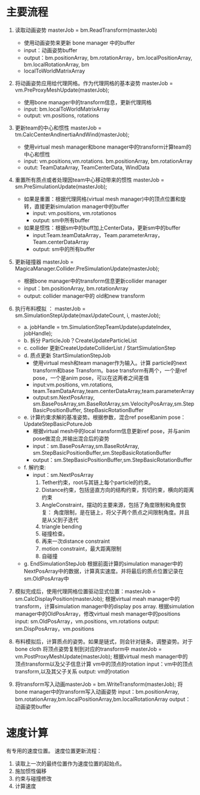 # 主要流程
1. 读取动画姿势  masterJob = bm.ReadTransform(masterJob)
    - 使用动画姿势来更新 bone manager 中的buffer
    - input：动画姿势buffer
    - output：bm.positionArray, bm.rotationArray，bm.localPositionArray, bm.localRotationArray, bm 
    - localToWorldMatrixArray

2. 将动画姿势应用给代理网格。作为代理网格的基本姿势  masterJob = vm.PreProxyMeshUpdate(masterJob);
    - 使用bone manager中的transform信息，更新代理网格
    - input: bm.localToWorldMatrixArray
    - output: vm.positions, rotations

3. 更新team的中心和惯性 masterJob = tm.CalcCenterAndInertiaAndWind(masterJob);
    - 使用virtual mesh manager和bone manager中的transform计算team的中心和惯性
    - input: vm.positions,vm.rotations. bm.positionArray, bm.rotationArray
    - outut: TeamDataArray, TeamCenterData, WindData

4. 重置所有质点或者处理因team中心移动带来的惯性 masterJob = sm.PreSimulationUpdate(masterJob);
    - 如果是重置：根据代理网格(virtual mesh manager)中的顶点位置和旋转，直接更新simulation manager中的buffer
        - input: vm.positions, vm.rotationos
        - output: sm中所有buffer
    - 如果是惯性：根据sm中的buff加上CenterData，更新sm中的buffer
        - input:Team.teamDataArray，Team.parameterArray，Team.centerDataArray
        - output: sm中的所有buffer

5. 更新碰撞器 masterJob = MagicaManager.Collider.PreSimulationUpdate(masterJob);
    - 根据bone manager中的transform信息更新collider manager
    - input：bm.positionArray, bm.rotationArray
    - output: collider manager中的 old和new transform

6. 执行布料模拟 ： masterJob = sm.SimulationStepUpdate(maxUpdateCount, i, masterJob);
    - a. jobHandle = tm.SimulationStepTeamUpdate(updateIndex, jobHandle);
    - b. 拆分 ParticleJob？CreateUpdateParticleList
    - c. collider 更新CreateUpdateColliderList / StartSimulationStep
    - d. 质点更新 StartSimulationStepJob
        - 使用virtual mesh和team manager作为输入。计算 particle的next transform和base Transform。base transform有两个，一个是ref pose，一个是anim pose，可以在这两者之间差值
        - input:vm.positions, vm.rotations, team.TeamDataArray,team.centerDataArray,team.parameterArray
        - output:sm.NextPosArray, sm.BasePosArray,sm.BaseRotArray,sm.VelocityPosArray,sm.StepBasicPositionBuffer, StepBasicRotationBuffer
    - e. 计算约束求解的基准姿势。根据参数，混合ref pose和anim pose：UpdateStepBasicPotureJob
        - 根据virtual mesh中的local transform信息更新ref pose，并与anim pose做混合,并输出混合后的姿势
        - input：sm.BasePosArray,sm.BaseRotArray, sm.StepBasicPositionBuffer,sm.StepBasicRotationBuffer
        - output：sm.StepBasicPositionBuffer,sm.StepBasicRotationBuffer
    - f. 解约束:
        - input：sm.NextPosArray
            1. Tether约束，root与其链上每个particle的约束。
            2. Distance约束，包括竖直方向的结构约束，剪切约束，横向的距离约束
            3. AngleConstraint，摆动的主要来源，包括了角度限制和角度恢复：
            角度限制，是在链上，将父子两个质点之间限制角度。并且是从父到子迭代
            4. triangle bending
            5. 碰撞检查。
            6. 再来一次distance constraint
            7. motion constraint，最大距离限制
            8. 自碰撞
    - g. EndSimulationStepJob
        根据前面计算的simulation manager中的NextPosArray中的数据，计算真实速度。并将最后的质点位置记录在sm.OldPosArray中

7. 模拟完成后，使用代理网格位置驱动显式位置：masterJob = sm.CalcDisplayPosition(masterJob);
    根据virtual meah manager中的transform，计算simulation manager中的display pos array.
    根据simulation manager中的OldPosArray，修改virtual mesh manager中的positions
    input: sm.OldPosArray，vm.positions, vm.rotations
    output: sm.DispPosArray，vm.positions

8. 布料模拟后，计算质点的姿势。如果是链式，则会针对链条，调整姿势。对于bone cloth 将顶点姿势复制到对应的transform中  masterJob = vm.PostProxyMeshUpdate(masterJob);
    根据virtual mesh manager中的 顶点transform以及父子信息计算 vm中的顶点的rotation
    input：vm中的顶点transform,以及其父子关系
    output: vm的rotation

9. 将transform写入动画masterJob = bm.WriteTransform(masterJob);
    将bone manager中的transform写入动画姿势
    input：bm.positionArray, bm.rotationArray,bm.localPositionArray,bm.localRotationArray
    output：动画姿势buffer


# 速度计算
有专用的速度位置。
速度位置更新流程：
1. 读取上一次的最终位置作为速度位置的起始点。
2. 施加惯性偏移
3. 约束与碰撞修改
4. 计算速度


